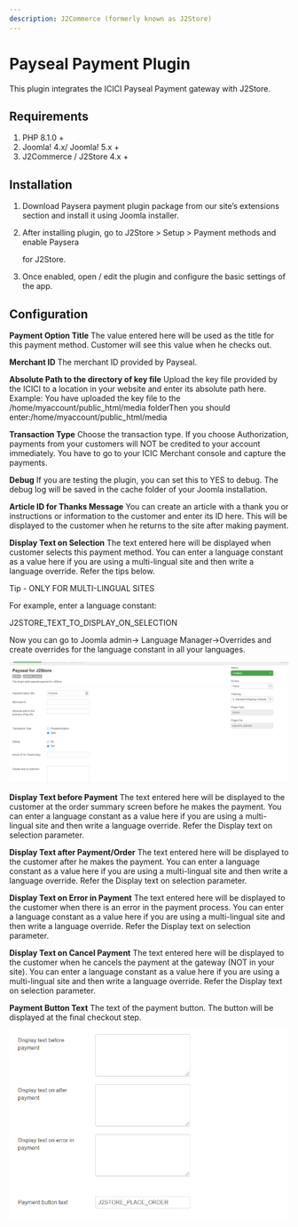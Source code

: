 ```yaml
---
description: J2Commerce (formerly known as J2Store)
---
```


# Payseal Payment Plugin

This plugin integrates the ICICI Payseal Payment gateway with J2Store.

## Requirements

1. PHP 8.1.0 +
2. Joomla! 4.x/ Joomla! 5.x +
3. J2Commerce / J2Store 4.x +

## Installation <a href="#installation" id="installation"></a>

1. Download Paysera payment plugin package from our site’s extensions section and install it using Joomla installer.
2.  After installing plugin, go to J2Store > Setup > Payment methods and enable Paysera

    for J2Store.
3. Once enabled, open / edit the plugin and configure the basic settings of the app.

## Configuration <a href="#configuration" id="configuration"></a>

**Payment Option Title** The value entered here will be used as the title for this payment method. Customer will see this value when he checks out.

**Merchant ID** The merchant ID provided by Payseal.

**Absolute Path to the directory of key file** Upload the key file provided by the ICICI to a location in your website and enter its absolute path here. Example: You have uploaded the key file to the /home/myaccount/public\_html/media folderThen you should enter:/home/myaccount/public\_html/media

**Transaction Type** Choose the transaction type. If you choose Authorization, payments from your customers will NOT be credited to your account immediately. You have to go to your ICIC Merchant console and capture the payments.

**Debug** If you are testing the plugin, you can set this to YES to debug. The debug log will be saved in the cache folder of your Joomla installation.

**Article ID for Thanks Message** You can create an article with a thank you or instructions or information to the customer and enter its ID here. This will be displayed to the customer when he returns to the site after making payment.

**Display Text on Selection** The text entered here will be displayed when customer selects this payment method. You can enter a language constant as a value here if you are using a multi-lingual site and then write a language override. Refer the tips below.

Tip - ONLY FOR MULTI-LINGUAL SITES

For example, enter a language constant:

J2STORE\_TEXT\_TO\_DISPLAY\_ON\_SELECTION

Now you can go to Joomla admin-> Language Manager->Overrides and create overrides for the language constant in all your languages.

![PaySeal configuration-Image1](../../assets/payseal-configuration-image1.png)

**Display Text before Payment** The text entered here will be displayed to the customer at the order summary screen before he makes the payment. You can enter a language constant as a value here if you are using a multi-lingual site and then write a language override. Refer the Display text on selection parameter.

**Display Text after Payment/Order** The text entered here will be displayed to the customer after he makes the payment. You can enter a language constant as a value here if you are using a multi-lingual site and then write a language override. Refer the Display text on selection parameter.

**Display Text on Error in Payment** The text entered here will be displayed to the customer when there is an error in the payment process. You can enter a language constant as a value here if you are using a multi-lingual site and then write a language override. Refer the Display text on selection parameter.

**Display Text on Cancel Payment** The text entered here will be displayed to the customer when he cancels the payment at the gateway (NOT in your site). You can enter a language constant as a value here if you are using a multi-lingual site and then write a language override. Refer the Display text on selection parameter.

**Payment Button Text** The text of the payment button. The button will be displayed at the final checkout step.

![PaySeal configuration-Image2](../../assets/payseal-configuration-image2.png)
